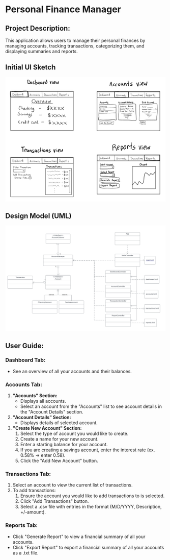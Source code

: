 # Personal Finance Manager

## Project Description:
This application allows users to manage their personal finances by managing accounts, tracking transactions, categorizing them, and displaying summaries and reports.

## Initial UI Sketch
![UI Sketch Screenshot](personal_finance_manager/resources/images/UI_Sketch.png)

## Design Model (UML)
![Class Diagram Screenshot](personal_finance_manager/resources/images/UML_Diagram.png)


## User Guide:

### Dashboard Tab:
- See an overview of all your accounts and their balances.

### Accounts Tab:
1. **"Accounts" Section:**
    - Displays all accounts.
    - Select an account from the "Accounts" list to see account details in the "Account Details" section.
2. **"Account Details" Section:**
    - Displays details of selected account.
3. **"Create New Account" Section:**
    1. Select the type of account you would like to create.
    2. Create a name for your new account.
    3. Enter a starting balance for your account.
    4. If you are creating a savings account, enter the interest rate (ex. 0.58% -> enter 0.58).
    5. Click the "Add New Account" button. 

### Transactions Tab:
1. Select an account to view the current list of transactions.
2. To add transactions:
    1. Ensure the account you would like to add transactions to is selected.
    2. Click "Add Transactions" button.
    3. Select a .csv file with entries in the format (M/D/YYYY, Description, +/-amount).

### Reports Tab:
- Click "Generate Report" to view a financial summary of all your accounts.
- Click "Export Report" to export a financial summary of all your accounts as a .txt file.